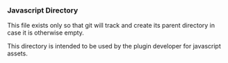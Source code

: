 ### Javascript Directory
This file exists only so that git will track and create its parent directory in case it is otherwise empty.

This directory is intended to be used by the plugin developer for javascript assets.
